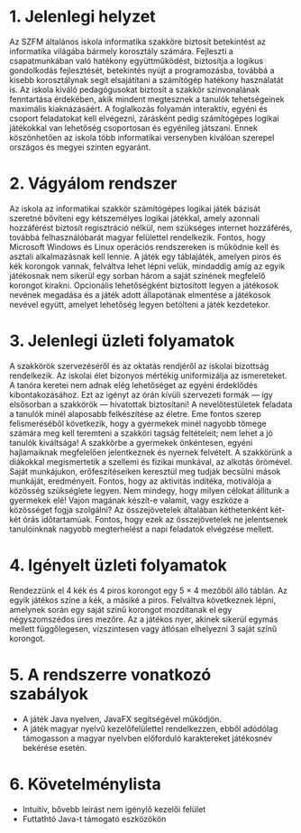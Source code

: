 # 1. Jelenlegi helyzet

Az SZFM általános iskola informatika szakköre biztosít betekintést az informatika világába bármely korosztály számára.
Fejleszti a csapatmunkában való hatékony együttműködést, biztosítja a logikus gondolkodás fejlesztését, betekintés nyújt a programozásba, továbbá a kisebb korosztálynak segít elsajátítani a számítógép hatékony használatát is. Az iskola kiváló pedagógusokat biztosít a szakkör színvonalának fenntartása érdekében, akik mindent megtesznek a tanulók tehetségeinek maximális kiaknázásáért. A foglalkozás folyamán interaktív, egyéni és csoport feladatokat kell elvégezni, zárásként pedig számítógépes logikai játékokkal van lehetőség csoportosan és egyénileg játszani. Ennek köszönhetően az iskola több informatikai versenyben kiválóan szerepel országos és megyei szinten egyaránt.

# 2. Vágyálom rendszer

Az iskola az informatikai szakkör számítógépes logikai játék bázisát szeretné bővíteni egy kétszemélyes logikai játékkal, amely azonnali hozzáférést biztosít regisztráció nélkül, nem szükséges internet hozzáférés, továbbá felhasználóbarát magyar felülettel rendelkezik. Fontos, hogy Microsoft Windows és Linux operációs rendszereken is működnie kell és asztali alkalmazásnak kell lennie. 
A játék egy táblajáték, amelyen piros és kék korongok vannak, felváltva lehet lépni velük, mindaddig amíg az egyik játékosnak nem sikerül egy sorban három a saját színének megfelelő korongot kirakni. Opcionális lehetőségként biztosított legyen a játékosok nevének megadása és a játék adott állapotának elmentése a játékosok nevével együtt, amelyet lehetőség legyen betölteni a játék kezdetekor. 

# 3. Jelenlegi üzleti folyamatok

A szakkörök szervezéséről és az oktatás rendjéről az iskolai bizottság rendelkezik. Az iskolai élet bizonyos mértékig uniformizálja az ismereteket. A tanóra keretei nem adnak elég lehetőséget az egyéni érdeklődés kibontakozásához. Ezt az igényt az órán kívüli szervezeti formák — így elsősorban a szakkörök — hivatottak biztosítani! A nevelőtestületek feladata a tanulók minél alaposabb felkészítése az életre. Eme fontos szerep felismeréséből következik, hogy a gyermekek minél nagyobb tömege számára meg kell teremteni a szakköri tagság feltételeit; nem lehet a jó tanulók kiváltsága! A szakkörbe a gyermekek önkéntesen, egyéni hajlamaiknak megfelelően jelentkeznek és nyernek felvételt.
A szakkörünk a diákokkal megismertetik a szellemi és fizikai munkával, az alkotás örömével. Saját munkájukon, erőfeszítéseiken keresztül meg tudják becsülni mások
munkáját, eredményeit. Fontos, hogy az aktivitás indítéka, motiválója a közösség szükséglete legyen. Nem mindegy, hogy milyen célokat állítunk a gyermekek elé! Vajon magának készít-e valamit, vagy eszköze a közösséget fogja szolgálni? 
Az összejövetelek általában kéthetenként két-két órás időtartamúak. Fontos, hogy ezek az összejövetelek ne jelentsenek tanulóinknak nagyobb megterhelést a napi feladatok elvégzése mellett. 

# 4. Igényelt üzleti folyamatok

Rendezzünk el 4 kék és 4 piros korongot egy 5 × 4 mezőből álló táblán. Az egyik játékos színe a kék, a másiké a piros. Felváltva következnek lépni, amelynek során egy saját színű korongot mozdítanak el egy négyszomszédos üres mezőre. Az a játékos nyer, akinek sikerül egymás mellett függőlegesen, vízszintesen vagy átlósan elhelyezni 3 saját színű korongot.

# 5. A rendszerre vonatkozó szabályok

- A játék Java nyelven, JavaFX segítségével működjön.
- A játék magyar nyelvű kezelőfelülettel rendelkezzen, ebből adódólag támogasson a magyar nyelvben előforduló karaktereket játékosnév bekérése esetén.

# 6. Követelménylista

- Intuitív, bővebb leírást nem igénylő kezelői felület
- Futtathtó Java-t támogató eszközökön
